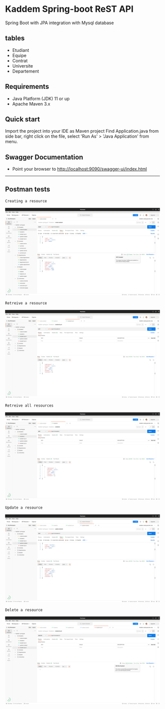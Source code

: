 # Kaddem Spring-boot ReST API
Spring Boot with JPA integration with Mysql database 
## tables 
- Etudiant
- Equipe
- Contrat
- Universite
- Departement

## Requirements
- Java Platform (JDK) 11 or up
- Apache Maven 3.x

## Quick start
Import the project into your IDE as Maven project
Find Application.java from side bar, right click on the file, select 'Run As' > 'Java Application' from menu.

## Swagger Documentation

* Point your browser to [http://localhost:9090/swagger-ui/index.html](http://localhost:9090/swagger-ui/index.html)


***

## Postman tests

```sh
Creating a resource
```

![Creating a resource](https://github.com/MedSouhayelMachfar/spring-boot/blob/master/screenshots/create-resource.png?raw=true)


```sh
Retreive a resource
```

![Creating a resource](https://github.com/MedSouhayelMachfar/spring-boot/blob/master/screenshots/get-one-resource.png?raw=true)

```sh
Retreive all resources
```

![Creating a resource](https://github.com/MedSouhayelMachfar/spring-boot/blob/master/screenshots/get-all-resource.png?raw=true)

```sh
Update a resource
```

![Creating a resource](https://github.com/MedSouhayelMachfar/spring-boot/blob/master/screenshots/update-resource.png?raw=true)

```sh
Delete a resource
```

![Creating a resource](https://github.com/MedSouhayelMachfar/spring-boot/blob/master/screenshots/delete-resource.png?raw=true)

